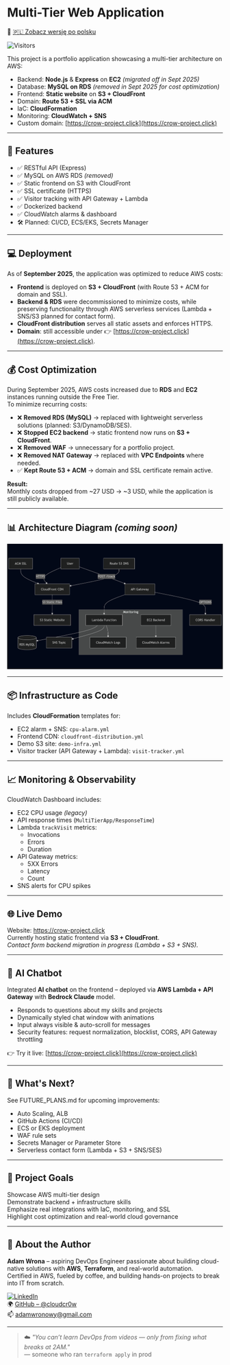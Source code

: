 # Multi-Tier Web Application

📄 [🇵🇱 Zobacz wersję po polsku](README_PL.md)

![Visitors](https://visitor-badge.laobi.icu/badge?page_id=cloudcr0w.multi-tier-web-app)

This project is a portfolio application showcasing a multi-tier architecture on AWS:

- Backend: **Node.js** & **Express** on **EC2** *(migrated off in Sept 2025)*
- Database: **MySQL on RDS** *(removed in Sept 2025 for cost optimization)*
- Frontend: **Static website** on **S3 + CloudFront**
- Domain: **Route 53 + SSL via ACM**
- IaC: **CloudFormation**
- Monitoring: **CloudWatch + SNS**
- Custom domain: [https://crow-project.click](https://crow-project.click)

---

## 🚀 Features

- ✅ RESTful API (Express)
- ✅ MySQL on AWS RDS *(removed)*
- ✅ Static frontend on S3 with CloudFront
- ✅ SSL certificate (HTTPS)
- ✅ Visitor tracking with API Gateway + Lambda
- ✅ Dockerized backend
- ✅ CloudWatch alarms & dashboard
- 🛠️ Planned: CI/CD, ECS/EKS, Secrets Manager

---

## 💻 Deployment

As of **September 2025**, the application was optimized to reduce AWS costs:

- **Frontend** is deployed on **S3 + CloudFront** (with Route 53 + ACM for domain and SSL).
- **Backend & RDS** were decommissioned to minimize costs, while preserving functionality through AWS serverless services (Lambda + SNS/S3 planned for contact form).
- **CloudFront distribution** serves all static assets and enforces HTTPS.
- **Domain**: still accessible under 👉 [https://crow-project.click](https://crow-project.click).

---

## 💰 Cost Optimization

During September 2025, AWS costs increased due to **RDS** and **EC2** instances running outside the Free Tier.  
To minimize recurring costs:

- ❌ **Removed RDS (MySQL)** → replaced with lightweight serverless solutions (planned: S3/DynamoDB/SES).  
- ❌ **Stopped EC2 backend** → static frontend now runs on **S3 + CloudFront**.  
- ❌ **Removed WAF** → unnecessary for a portfolio project.  
- ❌ **Removed NAT Gateway** → replaced with **VPC Endpoints** where needed.  
- ✅ **Kept Route 53 + ACM** → domain and SSL certificate remain active.  

**Result:**  
Monthly costs dropped from ~27 USD → ~3 USD, while the application is still publicly available.

---

## 📊 Architecture Diagram *(coming soon)*

![Architecture](./diagram-projekt.png)

---

## 📦 Infrastructure as Code

Includes **CloudFormation** templates for:

- EC2 alarm + SNS: `cpu-alarm.yml`
- Frontend CDN: `cloudfront-distribution.yml`
- Demo S3 site: `demo-infra.yml`
- Visitor tracker (API Gateway + Lambda): `visit-tracker.yml`

---

## 📈 Monitoring & Observability

CloudWatch Dashboard includes:

- EC2 CPU usage *(legacy)*
- API response times (`MultiTierApp/ResponseTime`)
- Lambda `trackVisit` metrics:
  - Invocations
  - Errors
  - Duration
- API Gateway metrics:
  - 5XX Errors
  - Latency
  - Count
- SNS alerts for CPU spikes

---

## 🌐 Live Demo
Website: https://crow-project.click  
Currently hosting static frontend via **S3 + CloudFront**.  
*Contact form backend migration in progress (Lambda + S3 + SNS).*

---

## 🤖 AI Chatbot

Integrated **AI chatbot** on the frontend – deployed via **AWS Lambda + API Gateway** with **Bedrock Claude** model.  

- Responds to questions about my skills and projects  
- Dynamically styled chat window with animations  
- Input always visible & auto-scroll for messages  
- Security features: request normalization, blocklist, CORS, API Gateway throttling  

👉 Try it live: [https://crow-project.click](https://crow-project.click)  

---

## 📌 What's Next?
See FUTURE_PLANS.md for upcoming improvements:

- Auto Scaling, ALB
- GitHub Actions (CI/CD)
- ECS or EKS deployment
- WAF rule sets
- Secrets Manager or Parameter Store
- Serverless contact form (Lambda + S3 + SNS/SES)

---

## 🧠 Project Goals
Showcase AWS multi-tier design  
Demonstrate backend + infrastructure skills  
Emphasize real integrations with IaC, monitoring, and SSL  
Highlight cost optimization and real-world cloud governance

---

## 🍃 About the Author

**Adam Wrona** – aspiring DevOps Engineer passionate about building cloud-native solutions with **AWS**, **Terraform**, and real-world automation.  
Certified in AWS, fueled by coffee, and building hands-on projects to break into IT from scratch.

[![LinkedIn](https://img.shields.io/badge/LinkedIn-Adam%20Wrona-blue?logo=linkedin&style=flat-square)](https://www.linkedin.com/in/adam-wrona-111ba728b/)  
🌍 [GitHub – @cloudcr0w](https://github.com/cloudcr0w)  
📫 adamwronowy@gmail.com

---

> ☁️ *"You can’t learn DevOps from videos — only from fixing what breaks at 2AM."*  
> — someone who ran `terraform apply` in prod
